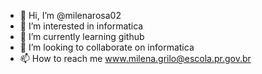 - 👋 Hi, I’m @milenarosa02
- 👀 I’m interested in informatica
- 🌱 I’m currently learning github
- 💞️ I’m looking to collaborate on informatica
- 📫 How to reach me www.milena.grilo@escola.pr.gov.br

<!---
milenarosa02/milenarosa02 is a ✨ special ✨ repository because its `README.md` (this file) appears on your GitHub profile.
You can click the Preview link to take a look at your changes.
--->
